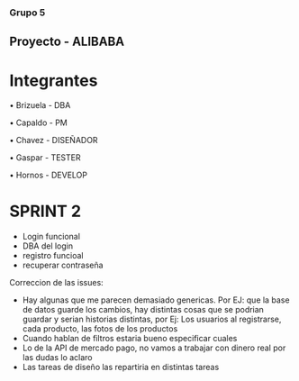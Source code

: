 ### Grupo 5

## Proyecto -  ALIBABA

# Integrantes 

• Brizuela - DBA

• Capaldo - PM

• Chavez - DISEÑADOR

• Gaspar - TESTER

• Hornos - DEVELOP

# SPRINT 2 

* Login funcional 
* DBA del login 
* registro funcioal
* recuperar contraseña 


Correccion de las issues:

* Hay algunas que me parecen demasiado genericas. Por EJ: que la base de datos guarde los cambios, hay distintas cosas que se podrian guardar y serian historias distintas, por Ej: Los usuarios al registrarse, cada producto, las fotos de los productos
* Cuando hablan de filtros estaria bueno especificar cuales
* Lo de la API de mercado pago, no vamos a trabajar con dinero real por las dudas lo aclaro
* Las tareas de diseño las repartiria en distintas tareas 
